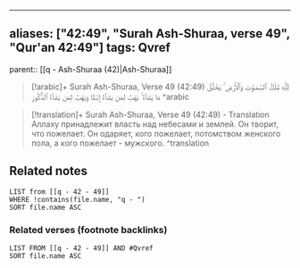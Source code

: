 
---
aliases: ["42:49", "Surah Ash-Shuraa, verse 49", "Qur'an 42:49"]
tags: Qvref
---

parent:: [[q - Ash-Shuraa (42)|Ash-Shuraa]]

> [!arabic]+ Surah Ash-Shuraa, Verse 49 (42:49)
> <span class="quran-arabic">لِّلَّهِ مُلْكُ ٱلسَّمَـٰوَٰتِ وَٱلْأَرْضِ ۚ يَخْلُقُ مَا يَشَآءُ ۚ يَهَبُ لِمَن يَشَآءُ إِنَـٰثًا وَيَهَبُ لِمَن يَشَآءُ ٱلذُّكُورَ</span>
^arabic

> [!translation]+ Surah Ash-Shuraa, Verse 49 (42:49) - Translation
> Аллаху принадлежит власть над небесами и землей. Он творит, что пожелает. Он одаряет, кого пожелает, потомством женского пола, а кого пожелает - мужского.
^translation



## Related notes
```dataview
LIST from [[q - 42 - 49]]
WHERE !contains(file.name, "q - ")
SORT file.name ASC
```

### Related verses (footnote backlinks)
```dataview
LIST FROM [[q - 42 - 49]] AND #Qvref
SORT file.name ASC
```

